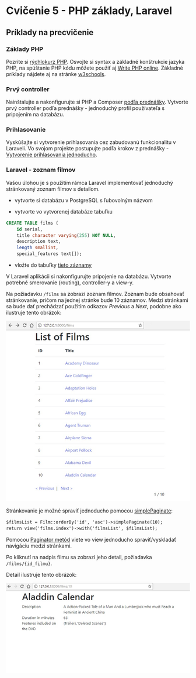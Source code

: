# Cvičenie 5 - PHP základy, Laravel

<a name="c5-priklady"></a>
## Príklady na precvičenie

### Základy PHP
Pozrite si [rýchlokurz PHP](/prednasky/PHP-rychlokurz/). Osvojte si syntax a základné konštrukcie jazyka PHP, na spúštanie PHP kódu môžete použiť aj [Write PHP online](http://www.writephponline.com/). Základné príklady nájdete aj na stránke [w3schools](https://www.w3schools.com/php/default.asp).

### Prvý controller
Nainštalujte a nakonfigurujte si PHP a Composer [podľa prednášky](/prednasky/zdroje/05-WT-web-ssr-rest-laravel-uvod.pdf). Vytvorte prvý controller podľa prednášky - jednoduchý profil používateľa s pripojením na databázu. 

### Prihlasovanie
Vyskúšajte si vytvorenie prihlasovania cez zabudovanú funkcionalitu v Laraveli. Vo svojom projekte postupujte podľa krokov z prednášky - [Vytvorenie prihlasovania jednoducho](/prednasky/zdroje/05-WT-web-ssr-rest-laravel-uvod.pdf).  

### Laravel - zoznam filmov
Vašou úlohou je s použitím rámca Laravel implementovať jednoduchý stránkovaný zoznam filmov s detailom.

* vytvorte si databázu v PostgreSQL s ľubovolným názvom

* vytvorte vo vytvorenej databáze tabuľku
```sql
CREATE TABLE films (
    id serial,
    title character varying(255) NOT NULL,
    description text,
    length smallint,
    special_features text[]);
```
* vložte do tabuľky [tieto záznamy](zdroje/films.sql)

V Laravel aplikácii si nakonfigurujte pripojenie na databázu. Vytvorte potrebné smerovanie (routing), controller-y a view-y.

Na požiadavku `/films` sa zobrazí zoznam filmov.
Zoznam bude obsahovať stránkovanie, pričom na jednej stránke bude 10 záznamov. Medzi stránkami sa bude dať prechádzať použitím odkazov *Previous* a *Next*, podobne ako ilustruje tento obrázok:

![Zoznam filmov](zdroje/cv6-filmlist.jpg "Zoznam filmov")

Stránkovanie je možné spraviť jednoducho pomocou [simplePaginate](https://laravel.com/docs/8.x/pagination):

```html
$filmsList = Film::orderBy('id', 'asc')->simplePaginate(10);
return view('films.index')->with('filmsList', $filmsList);
```

Pomocou [Paginator metód](https://laravel.com/docs/8.x/pagination#paginator-instance-methods) viete vo view jednoducho spraviť/vyskladať navigáciu medzi stránkami.

Po kliknutí na nadpis filmu sa zobrazí jeho detail, požiadavka `/films/{id_filmu}`.

Detail ilustruje tento obrázok:

![Detail filmu](zdroje/cv6-filmdetail.jpg "Detail filmu")







